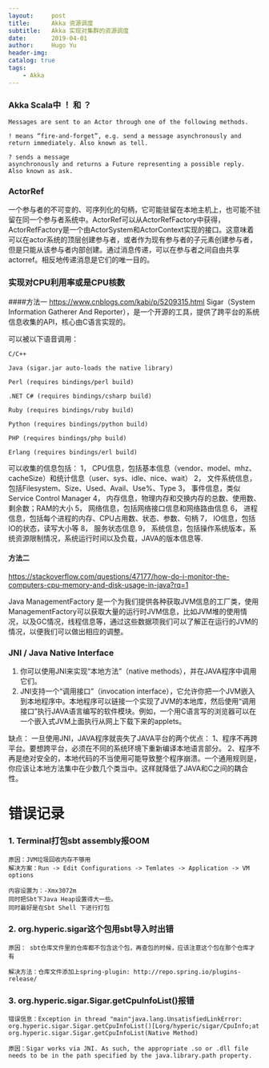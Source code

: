 ```yaml
---
layout:     post
title:      Akka 资源调度
subtitle:   Akka 实现对集群的资源调度
date:       2019-04-01
author:     Hugo Yu
header-img: 
catalog: true
tags:
    - Akka
---
```


### Akka Scala中 ！ 和 ？

    Messages are sent to an Actor through one of the following methods.

    ! means “fire-and-forget”, e.g. send a message asynchronously and return immediately. Also known as tell.

    ? sends a message
    asynchronously and returns a Future representing a possible reply.
    Also known as ask.
    
    
### ActorRef
一个参与者的不可变的、可序列化的句柄，它可能驻留在本地主机上，也可能不驻留在同一个参与者系统中。ActorRef可以从ActorRefFactory中获得，ActorRefFactory是一个由ActorSystem和ActorContext实现的接口。这意味着可以在actor系统的顶层创建参与者，或者作为现有参与者的子元素创建参与者，但是只能从该参与者内部创建。通过消息传递，可以在参与者之间自由共享actorref。相反地传递消息是它们的唯一目的。

### 实现对CPU利用率或是CPU核数
####方法一
https://www.cnblogs.com/kabi/p/5209315.html
Sigar（System Information Gatherer And Reporter），是一个开源的工具，提供了跨平台的系统信息收集的API，核心由C语言实现的。

可以被以下语音调用：

    C/C++

    Java (sigar.jar auto-loads the native library)

    Perl (requires bindings/perl build)

    .NET C# (requires bindings/csharp build)

    Ruby (requires bindings/ruby build)

    Python (requires bindings/python build)

    PHP (requires bindings/php build)

    Erlang (requires bindings/erl build)

可以收集的信息包括：
1， CPU信息，包括基本信息（vendor、model、mhz、cacheSize）和统计信息（user、sys、idle、nice、wait）
2， 文件系统信息，包括Filesystem、Size、Used、Avail、Use%、Type
3， 事件信息，类似Service Control Manager
4， 内存信息，物理内存和交换内存的总数、使用数、剩余数；RAM的大小
5， 网络信息，包括网络接口信息和网络路由信息
6， 进程信息，包括每个进程的内存、CPU占用数、状态、参数、句柄
7， IO信息，包括IO的状态，读写大小等
8， 服务状态信息
9， 系统信息，包括操作系统版本，系统资源限制情况，系统运行时间以及负载，JAVA的版本信息等.

#### 方法二
https://stackoverflow.com/questions/47177/how-do-i-monitor-the-computers-cpu-memory-and-disk-usage-in-java?rq=1

Java ManagementFactory
是一个为我们提供各种获取JVM信息的工厂类，使用ManagementFactory可以获取大量的运行时JVM信息，比如JVM堆的使用情况，以及GC情况，线程信息等，通过这些数据项我们可以了解正在运行的JVM的情况，以便我们可以做出相应的调整。

### JNI / Java Native Interface
1. 你可以使用JNI来实现“本地方法”（native methods），并在JAVA程序中调用它们。
2. JNI支持一个“调用接口”（invocation interface），它允许你把一个JVM嵌入到本地程序中。本地程序可以链接一个实现了JVM的本地库，然后使用“调用接口”执行JAVA语言编写的软件模块。例如，一个用C语言写的浏览器可以在一个嵌入式JVM上面执行从网上下载下来的applets。

缺点：
一旦使用JNI，JAVA程序就丧失了JAVA平台的两个优点：
1、程序不再跨平台。要想跨平台，必须在不同的系统环境下重新编译本地语言部分。
2、程序不再是绝对安全的，本地代码的不当使用可能导致整个程序崩溃。一个通用规则是，你应该让本地方法集中在少数几个类当中。这样就降低了JAVA和C之间的耦合性。


# 错误记录
### 1. Terminal打包sbt assembly报OOM
    原因：JVM垃圾回收内存不够用
    解决方案：Run -> Edit Configurations -> Temlates -> Application -> VM options 
    
    内容设置为：-Xmx3072m
    同时把Sbt下Java Heap设置得大一些。
    同时最好是在Sbt Shell 下进行打包
    
### 2. org.hyperic.sigar这个包用sbt导入时出错
    原因： sbt仓库文件里的仓库都不包含这个包，再查包的时候，应该注意这个包在那个仓库才有
    
    解决方法：仓库文件添加上spring-plugin: http://repo.spring.io/plugins-release/
    
### 3.  org.hyperic.sigar.Sigar.getCpuInfoList()报错
    错误信息：Exception in thread "main"java.lang.UnsatisfiedLinkError: org.hyperic.sigar.Sigar.getCpuInfoList()[Lorg/hyperic/sigar/CpuInfo;at org.hyperic.sigar.Sigar.getCpuInfoList(Native Method)
    
    原因：Sigar works via JNI. As such, the appropriate .so or .dll file needs to be in the path specified by the java.library.path property.
